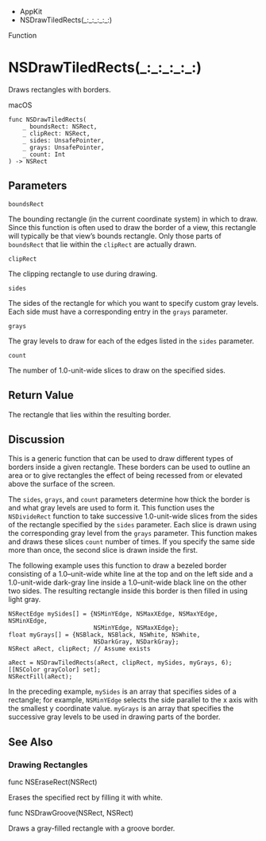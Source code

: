 

- AppKit
-  NSDrawTiledRects(\_:\_:\_:\_:\_:) 

Function

# NSDrawTiledRects(\_:\_:\_:\_:\_:)

Draws rectangles with borders.

macOS

``` source
func NSDrawTiledRects(
    _ boundsRect: NSRect,
    _ clipRect: NSRect,
    _ sides: UnsafePointer,
    _ grays: UnsafePointer,
    _ count: Int
) -> NSRect
```

## Parameters 

`boundsRect`  

The bounding rectangle (in the current coordinate system) in which to draw. Since this function is often used to draw the border of a view, this rectangle will typically be that view’s bounds rectangle. Only those parts of `boundsRect` that lie within the `clipRect` are actually drawn.

`clipRect`  

The clipping rectangle to use during drawing.

`sides`  

The sides of the rectangle for which you want to specify custom gray levels. Each side must have a corresponding entry in the `grays` parameter.

`grays`  

The gray levels to draw for each of the edges listed in the `sides` parameter.

`count`  

The number of 1.0-unit-wide slices to draw on the specified sides.

## Return Value

The rectangle that lies within the resulting border.

## Discussion

This is a generic function that can be used to draw different types of borders inside a given rectangle. These borders can be used to outline an area or to give rectangles the effect of being recessed from or elevated above the surface of the screen.

The `sides`, `grays`, and `count` parameters determine how thick the border is and what gray levels are used to form it. This function uses the `NSDivideRect` function to take successive 1.0-unit-wide slices from the sides of the rectangle specified by the `sides` parameter. Each slice is drawn using the corresponding gray level from the `grays` parameter. This function makes and draws these slices `count` number of times. If you specify the same side more than once, the second slice is drawn inside the first.

The following example uses this function to draw a bezeled border consisting of a 1.0–unit-wide white line at the top and on the left side and a 1.0-unit-wide dark-gray line inside a 1.0–unit-wide black line on the other two sides. The resulting rectangle inside this border is then filled in using light gray.

```
NSRectEdge mySides[] = {NSMinYEdge, NSMaxXEdge, NSMaxYEdge, NSMinXEdge,
                        NSMinYEdge, NSMaxXEdge};
float myGrays[] = {NSBlack, NSBlack, NSWhite, NSWhite,
                        NSDarkGray, NSDarkGray};
NSRect aRect, clipRect; // Assume exists

aRect = NSDrawTiledRects(aRect, clipRect, mySides, myGrays, 6);
[[NSColor grayColor] set];
NSRectFill(aRect);
```

In the preceding example, `mySides` is an array that specifies sides of a rectangle; for example, `NSMinYEdge` selects the side parallel to the x axis with the smallest y coordinate value. `myGrays` is an array that specifies the successive gray levels to be used in drawing parts of the border.

## See Also

### Drawing Rectangles

func NSEraseRect(NSRect)

Erases the specified rect by filling it with white.

func NSDrawGroove(NSRect, NSRect)

Draws a gray-filled rectangle with a groove border.

